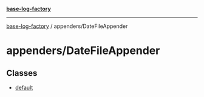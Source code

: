 [**base-log-factory**](../../index.md)

***

[base-log-factory](../../index.md) / appenders/DateFileAppender

# appenders/DateFileAppender

## Classes

- [default](classes/default.md)
